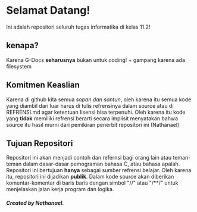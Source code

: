 # Selamat Datang!
Ini adalah repositori seluruh tugas informatika di kelas 11.2!
## kenapa?
Karena G-Docs **seharusnya** bukan untuk coding! + gampang karena ada filesystem

## Komitmen Keaslian
Karena di github kita semua *sopan dan santun*, oleh karena itu semua kode yang diambil dari luar harus di tulis refrensinya dalam source atau di REFRENSI.md agar ketentuan lisensi bisa terpenuhi. Oleh karena itu kode yang **tidak** memiliki refrensi berarti secara implisit menyatakan bahwa source itu hasil murni dari pemikiran penerbit repositori ini (Nathanael)

## Tujuan Repositori
Repositori ini akan menjadi contoh dan refernsi bagi orang lain atau teman-teman dalam dasar-dasar pemograman bahasa C, atau bahasa apalah. Repositori ini bertujuan **hanya** sebagai sumber refrensi belajar. Oleh karena itu, repositori ini dijadikan **publik**. Dalam kode source akan diberikan komentar-komentar di baris baris dengan simbol "//" atau "/**/" untuk menjelaskan jalan kerja program dan logika. 


##### Created by Nathanael.
